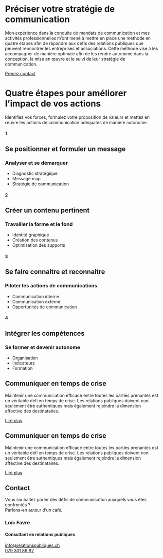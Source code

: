 
# Préciser votre stratégie de communication 


Mon expérience dans la conduite de mandats de communication et mes activités professionnelles m’ont mené à mettre en place une méthode en quatre étapes afin de répondre aux défis des relations publiques que peuvent rencontrer les entreprises et associations. Cette méthode vise à les accompagner de manière optimale afin de les rendre autonome dans la conception, la mise en œuvre et le suivi de leur stratégie de communication.

[Prenez contact](https://#)

# Quatre étapes pour améliorer l’impact de vos actions

Identifiez vos forces, formulez votre proposition de valeurs et mettez en œuvre les actions de communication adéquates de manière autonome.


<div class="container-full">
<div class="boxes">
<div class="box">

#### 1

## Se positionner et formuler un message

### Analyser et se démarquer 

- Diagnostic stratégique 
- Message map
- Stratégie de communication


</div>
<div class="box">

#### 2

## Créer un contenu pertinent

### Travailler la forme et le fond 

- Identité graphique 
- Création des contenus
- Optimisation des supports

 
</div>
<div class="box">

#### 3

## Se faire connaitre et reconnaitre 

### Piloter les actions de communications 

- Communication interne 
- Communication externe
- Opportunités de communication


</div>
<div class="box">

#### 4


## Intégrer les compétences 

### Se former et devenir autonome
- Organisation 
- Indicateurs
- Formation


</div>
</div>
</div>

<div class="article">

## Communiquer en temps de crise 

Maintenir une communication efficace entre toutes les parties prenantes est un véritable défi en temps de crise. Les relations publiques doivent non seulement être authentiques mais également rejoindre la dimension affective des destinataires. 

[Lire plus](https://#)
</div>

<div class="article">

## Communiquer en temps de crise 

Maintenir une communication efficace entre toutes les parties prenantes est un véritable défi en temps de crise. Les relations publiques doivent non seulement être authentiques mais également rejoindre la dimension affective des destinataires. 

[Lire plus](https://#)
</div>

<footer class="container-full">
<div class="container">

## Contact
Vous souhaitez parler des défis de communication auxquels vous êtes confrontés ? <br/>Parlons-en autour d’un café. 

### Loïc Favre

#### **Consultant en relations publiques**

[info@relationspubliques.ch](mailto:info@relationspubliques.ch)<br/>
[079 301 86 92](tel:0793018692)

</div>
</footer>